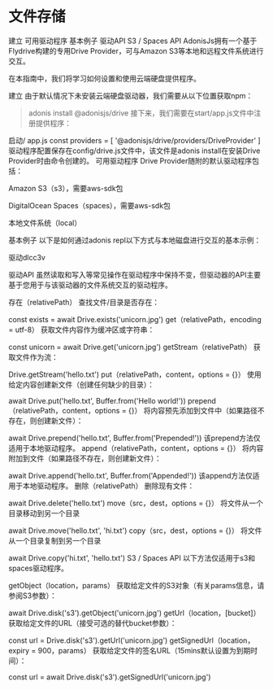 # 文件存储
建立
可用驱动程序
基本例子
驱动API
S3 / Spaces API
AdonisJs拥有一个基于Flydrive构建的专用Drive Provider，可与Amazon S3等本地和远程文件系统进行交互。

在本指南中，我们将学习如何设置和使用云端硬盘提供程序。

建立
由于默认情况下未安装云端硬盘驱动器，我们需要从以下位置获取npm：

> adonis install @adonisjs/drive
接下来，我们需要在start/app.js文件中注册提供程序：

启动/ app.js
const providers = [
  '@adonisjs/drive/providers/DriveProvider'
]
驱动程序配置保存在config/drive.js文件中，该文件是adonis install在安装Drive Provider时由命令创建的。
可用驱动程序
Drive Provider随附的默认驱动程序包括：

Amazon S3（s3），需要aws-sdk包

DigitalOcean Spaces（spaces），需要aws-sdk包

本地文件系统（local）

基本例子
以下是如何通过adonis repl以下方式与本地磁盘进行交互的基本示例：

驱动dlcc3v

驱动API
虽然读取和写入等常见操作在驱动程序中保持不变，但驱动器的API主要基于您用于与该驱动器的文件系统交互的驱动程序。

存在（relativePath）
查找文件/目录是否存在：

const exists = await Drive.exists('unicorn.jpg')
get（relativePath，encoding = utf-8）
获取文件内容作为缓冲区或字符串：

const unicorn = await Drive.get('unicorn.jpg')
getStream（relativePath）
获取文件作为流：

Drive.getStream('hello.txt')
put（relativePath，content，options = {}）
使用给定内容创建新文件（创建任何缺少的目录）：

await Drive.put('hello.txt', Buffer.from('Hello world!'))
prepend（relativePath，content，options = {}）
将内容预先添加到文件中（如果路径不存在，则创建新文件）：

await Drive.prepend('hello.txt', Buffer.from('Prepended!'))
该prepend方法仅适用于本地驱动程序。
append（relativePath，content，options = {}）
将内容附加到文件（如果路径不存在，则创建新文件）：

await Drive.append('hello.txt', Buffer.from('Appended!'))
该append方法仅适用于本地驱动程序。
删除（relativePath）
删除现有文件：

await Drive.delete('hello.txt')
move（src，dest，options = {}）
将文件从一个目录移动到另一个目录

await Drive.move('hello.txt', 'hi.txt')
copy（src，dest，options = {}）
将文件从一个目录复制到另一个目录

await Drive.copy('hi.txt', 'hello.txt')
S3 / Spaces API
以下方法仅适用于s3和spaces驱动程序。

getObject（location，params）
获取给定文件的S3对象（有关params信息，请参阅S3参数）：

await Drive.disk('s3').getObject('unicorn.jpg')
getUrl（location，[bucket]）
获取给定文件的URL（接受可选的替代bucket参数）：

const url = Drive.disk('s3').getUrl('unicorn.jpg')
getSignedUrl（location，expiry = 900，params）
获取给定文件的签名URL（15mins默认设置为到期时间）：

const url = await Drive.disk('s3').getSignedUrl('unicorn.jpg')
